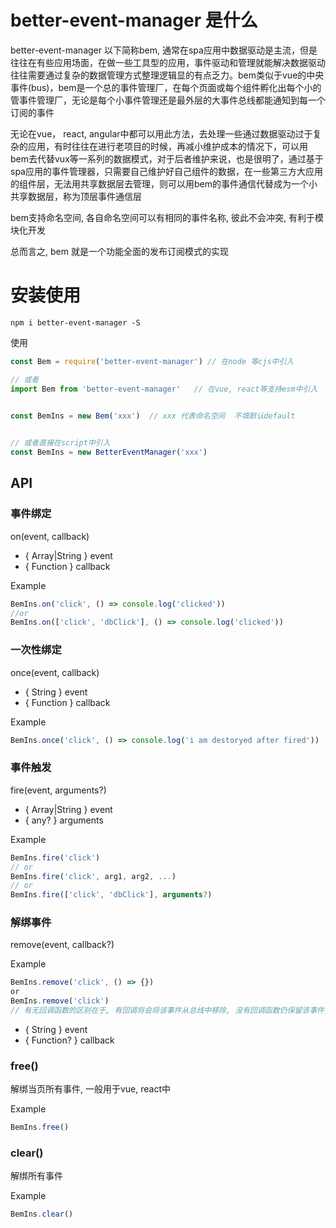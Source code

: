 # better-event-manager 是什么

better-event-manager 以下简称bem, 通常在spa应用中数据驱动是主流，但是往往在有些应用场面，在做一些工具型的应用，事件驱动和管理就能解决数据驱动往往需要通过复杂的数据管理方式整理逻辑显的有点乏力。bem类似于vue的中央事件(bus)，bem是一个总的事件管理厂，在每个页面或每个组件孵化出每个小的管事件管理厂，无论是每个小事件管理还是最外层的大事件总线都能通知到每一个订阅的事件

无论在vue， react, angular中都可以用此方法，去处理一些通过数据驱动过于复杂的应用，有时往往在进行老项目的时候，再减小维护成本的情况下，可以用bem去代替vux等一系列的数据模式，对于后者维护来说，也是很明了，通过基于spa应用的事件管理器，只需要自己维护好自己组件的数据，在一些第三方大应用的组件层，无法用共享数据层去管理，则可以用bem的事件通信代替成为一个小共享数据层，称为顶层事件通信层

bem支持命名空间, 各自命名空间可以有相同的事件名称, 彼此不会冲突, 有利于模块化开发

总而言之, bem 就是一个功能全面的发布订阅模式的实现

# 安装使用

```shell
npm i better-event-manager -S
```

使用
```js
const Bem = require('better-event-manager') // 在node 等cjs中引入

// 或者
import Bem from 'better-event-manager'   // 在vue, react等支持esm中引入
 

const BemIns = new Bem('xxx')  // xxx 代表命名空间  不填默认default


// 或者直接在script中引入
const BemIns = new BetterEventManager('xxx')
```

## API
### 事件绑定
on(event, callback)

* { Array|String } event
* { Function } callback

Example
```js
BemIns.on('click', () => console.log('clicked'))
//or
BemIns.on(['click', 'dbClick'], () => console.log('clicked'))

```


### 一次性绑定
once(event, callback)

* { String } event
* { Function } callback

Example
```js
BemIns.once('click', () => console.log('i am destoryed after fired'))
```

### 事件触发
fire(event, arguments?)

* { Array|String } event
* { any? } arguments

Example
```js
BemIns.fire('click')
// or
BemIns.fire('click', arg1, arg2, ...)
// or
BemIns.fire(['click', 'dbClick'], arguments?)
```


### 解绑事件
remove(event, callback?)

Example
```js
BemIns.remove('click', () => {})
or
BemIns.remove('click')
// 有无回调函数的区别在于, 有回调将会将该事件从总线中移除, 没有回调函数仍保留该事件, 只是回调函数情空
```

* { String } event
* { Function? } callback


### free() 
解绑当页所有事件, 一般用于vue, react中

Example
```js
BemIns.free()
```


### clear()
解绑所有事件

Example
```js
BemIns.clear()
```